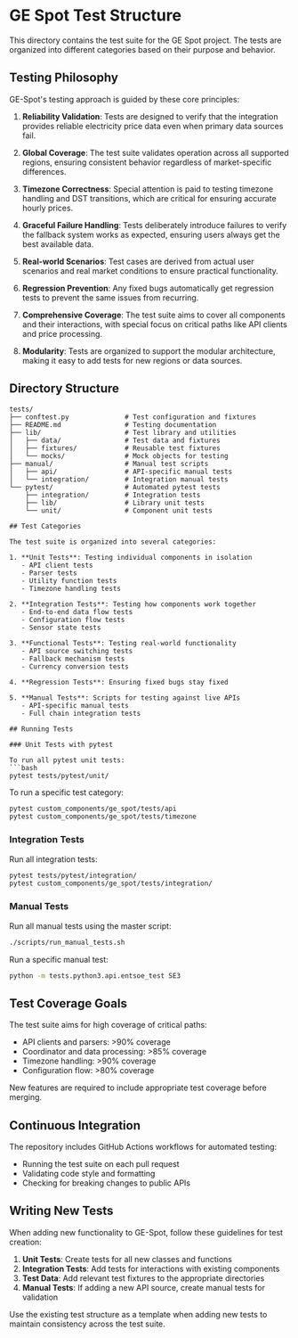 # GE Spot Test Structure

This directory contains the test suite for the GE Spot project. The tests are organized into different categories based on their purpose and behavior.

## Testing Philosophy

GE-Spot's testing approach is guided by these core principles:

1. **Reliability Validation**: Tests are designed to verify that the integration provides reliable electricity price data even when primary data sources fail.

2. **Global Coverage**: The test suite validates operation across all supported regions, ensuring consistent behavior regardless of market-specific differences.

3. **Timezone Correctness**: Special attention is paid to testing timezone handling and DST transitions, which are critical for ensuring accurate hourly prices.

4. **Graceful Failure Handling**: Tests deliberately introduce failures to verify the fallback system works as expected, ensuring users always get the best available data.

5. **Real-world Scenarios**: Test cases are derived from actual user scenarios and real market conditions to ensure practical functionality.

6. **Regression Prevention**: Any fixed bugs automatically get regression tests to prevent the same issues from recurring.

7. **Comprehensive Coverage**: The test suite aims to cover all components and their interactions, with special focus on critical paths like API clients and price processing.

8. **Modularity**: Tests are organized to support the modular architecture, making it easy to add tests for new regions or data sources.

## Directory Structure

```
tests/
├── conftest.py              # Test configuration and fixtures
├── README.md                # Testing documentation
├── lib/                     # Test library and utilities
│   ├── data/                # Test data and fixtures
│   ├── fixtures/            # Reusable test fixtures
│   └── mocks/               # Mock objects for testing
├── manual/                  # Manual test scripts
│   ├── api/                 # API-specific manual tests
│   └── integration/         # Integration manual tests
└── pytest/                  # Automated pytest tests
    ├── integration/         # Integration tests
    ├── lib/                 # Library unit tests
    └── unit/                # Component unit tests

## Test Categories

The test suite is organized into several categories:

1. **Unit Tests**: Testing individual components in isolation
   - API client tests
   - Parser tests
   - Utility function tests
   - Timezone handling tests

2. **Integration Tests**: Testing how components work together
   - End-to-end data flow tests
   - Configuration flow tests
   - Sensor state tests

3. **Functional Tests**: Testing real-world functionality
   - API source switching tests
   - Fallback mechanism tests 
   - Currency conversion tests

4. **Regression Tests**: Ensuring fixed bugs stay fixed

5. **Manual Tests**: Scripts for testing against live APIs
   - API-specific manual tests
   - Full chain integration tests

## Running Tests

### Unit Tests with pytest

To run all pytest unit tests:
```bash
pytest tests/pytest/unit/
```

To run a specific test category:
```bash
pytest custom_components/ge_spot/tests/api
pytest custom_components/ge_spot/tests/timezone
```

### Integration Tests

Run all integration tests:
```bash
pytest tests/pytest/integration/
pytest custom_components/ge_spot/tests/integration/
```

### Manual Tests

Run all manual tests using the master script:
```bash
./scripts/run_manual_tests.sh
```

Run a specific manual test:
```bash
python -m tests.python3.api.entsoe_test SE3
```

## Test Coverage Goals

The test suite aims for high coverage of critical paths:

- API clients and parsers: >90% coverage
- Coordinator and data processing: >85% coverage
- Timezone handling: >90% coverage
- Configuration flow: >80% coverage

New features are required to include appropriate test coverage before merging.

## Continuous Integration

The repository includes GitHub Actions workflows for automated testing:

- Running the test suite on each pull request
- Validating code style and formatting
- Checking for breaking changes to public APIs

## Writing New Tests

When adding new functionality to GE-Spot, follow these guidelines for test creation:

1. **Unit Tests**: Create tests for all new classes and functions
2. **Integration Tests**: Add tests for interactions with existing components
3. **Test Data**: Add relevant test fixtures to the appropriate directories
4. **Manual Tests**: If adding a new API source, create manual tests for validation

Use the existing test structure as a template when adding new tests to maintain consistency across the test suite.